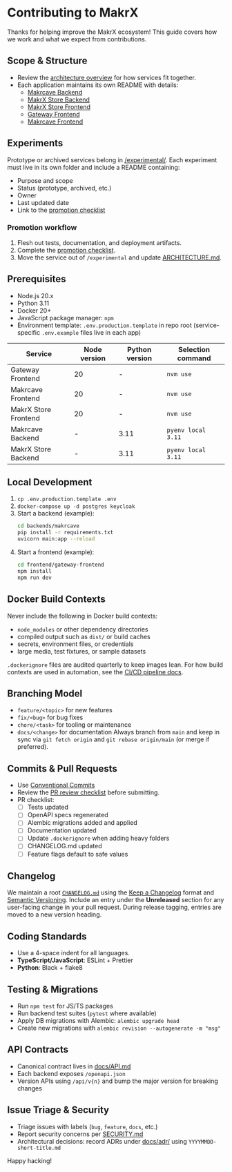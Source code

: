 # Contributing to MakrX

Thanks for helping improve the MakrX ecosystem! This guide covers how we work and what we expect from contributions.

## Scope & Structure

- Review the [architecture overview](docs/ARCHITECTURE.md) for how services fit together.
- Each application maintains its own README with details:
  - [Makrcave Backend](backends/makrcave/README.md)
  - [MakrX Store Backend](makrx-store-backend/README.md)
  - [MakrX Store Frontend](makrx-store-frontend/README.md)
  - [Gateway Frontend](frontend/gateway-frontend/README.md)
  - [Makrcave Frontend](frontend/makrcave-frontend/README.md)

## Experiments

Prototype or archived services belong in [/experimental/](experimental/). Each experiment must live in its own folder and include a README containing:

- Purpose and scope
- Status (prototype, archived, etc.)
- Owner
- Last updated date
- Link to the [promotion checklist](experimental/PROMOTION_CHECKLIST.md)

### Promotion workflow

1. Flesh out tests, documentation, and deployment artifacts.
2. Complete the [promotion checklist](experimental/PROMOTION_CHECKLIST.md).
3. Move the service out of `/experimental` and update [ARCHITECTURE.md](ARCHITECTURE.md).

## Prerequisites

- Node.js 20.x
- Python 3.11
- Docker 20+
- JavaScript package manager: `npm`
- Environment template: `.env.production.template` in repo root (service-specific `.env.example` files live in each app)

| Service              | Node version | Python version | Selection command  |
| -------------------- | ------------ | -------------- | ------------------ |
| Gateway Frontend     | 20           | -              | `nvm use`          |
| Makrcave Frontend    | 20           | -              | `nvm use`          |
| MakrX Store Frontend | 20           | -              | `nvm use`          |
| Makrcave Backend     | -            | 3.11           | `pyenv local 3.11` |
| MakrX Store Backend  | -            | 3.11           | `pyenv local 3.11` |

## Local Development

1. `cp .env.production.template .env`
2. `docker-compose up -d postgres keycloak`
3. Start a backend (example):
   ```bash
   cd backends/makrcave
   pip install -r requirements.txt
   uvicorn main:app --reload
   ```
4. Start a frontend (example):
   ```bash
   cd frontend/gateway-frontend
   npm install
   npm run dev
   ```

## Docker Build Contexts

Never include the following in Docker build contexts:

- `node_modules` or other dependency directories
- compiled output such as `dist/` or build caches
- secrets, environment files, or credentials
- large media, test fixtures, or sample datasets

`.dockerignore` files are audited quarterly to keep images lean. For how build contexts are used in automation, see the [CI/CD pipeline docs](docs/DEPLOYMENT.md#ci-cd-pipeline).

## Branching Model

- `feature/<topic>` for new features
- `fix/<bug>` for bug fixes
- `chore/<task>` for tooling or maintenance
- `docs/<change>` for documentation
  Always branch from `main` and keep in sync via `git fetch origin` and `git rebase origin/main` (or merge if preferred).

## Commits & Pull Requests

- Use [Conventional Commits](https://www.conventionalcommits.org/)
- Review the [PR review checklist](docs/PR_REVIEW_CHECKLIST.md) before submitting.
- PR checklist:
  - [ ] Tests updated
  - [ ] OpenAPI specs regenerated
  - [ ] Alembic migrations added and applied
  - [ ] Documentation updated
  - [ ] Update `.dockerignore` when adding heavy folders
  - [ ] CHANGELOG.md updated
  - [ ] Feature flags default to safe values

## Changelog

We maintain a root [`CHANGELOG.md`](CHANGELOG.md) using the [Keep a Changelog](https://keepachangelog.com/en/1.0.0/) format and [Semantic Versioning](https://semver.org/).
Include an entry under the **Unreleased** section for any user-facing change in your pull request. During release tagging, entries are moved to a new version heading.

## Coding Standards

- Use a 4-space indent for all languages.
- **TypeScript/JavaScript**: ESLint + Prettier
- **Python**: Black + flake8

## Testing & Migrations

- Run `npm test` for JS/TS packages
- Run backend test suites (`pytest` where available)
- Apply DB migrations with Alembic: `alembic upgrade head`
- Create new migrations with `alembic revision --autogenerate -m "msg"`

## API Contracts

- Canonical contract lives in [docs/API.md](docs/API.md)
- Each backend exposes `/openapi.json`
- Version APIs using `/api/v{n}` and bump the major version for breaking changes

## Issue Triage & Security

- Triage issues with labels (`bug`, `feature`, `docs`, etc.)
- Report security concerns per [SECURITY.md](docs/SECURITY.md)
- Architectural decisions: record ADRs under [docs/adr/](docs/adr/README.md) using `YYYYMMDD-short-title.md`

Happy hacking!
